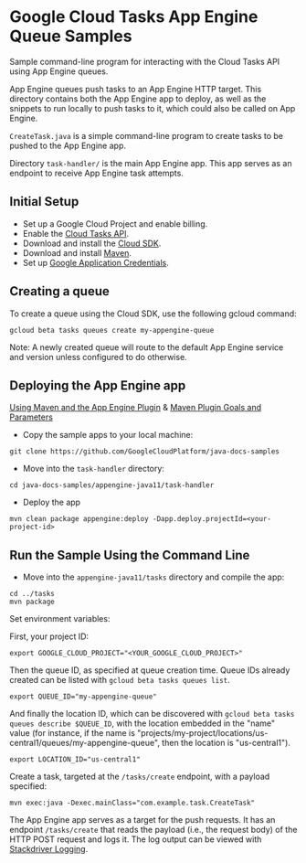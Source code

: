 # Google Cloud Tasks App Engine Queue Samples

Sample command-line program for interacting with the Cloud Tasks API
using App Engine queues.

App Engine queues push tasks to an App Engine HTTP target. This directory
contains both the App Engine app to deploy, as well as the snippets to run
locally to push tasks to it, which could also be called on App Engine.

`CreateTask.java` is a simple command-line program to create
tasks to be pushed to the App Engine app.

Directory `task-handler/` is the main App Engine app. This app serves as an endpoint to receive
App Engine task attempts.


## Initial Setup

 * Set up a Google Cloud Project and enable billing.
 * Enable the
 [Cloud Tasks API](https://console.cloud.google.com/launcher/details/google/cloudtasks.googleapis.com).
 * Download and install the [Cloud SDK](https://cloud.google.com/sdk).
 * Download and install [Maven](http://maven.apache.org/install.html).
 * Set up [Google Application Credentials](https://cloud.google.com/docs/authentication/getting-started).

## Creating a queue

To create a queue using the Cloud SDK, use the following gcloud command:

```
gcloud beta tasks queues create my-appengine-queue
```

Note: A newly created queue will route to the default App Engine service and
version unless configured to do otherwise.

## Deploying the App Engine app

[Using Maven and the App Engine Plugin](https://cloud.google.com/appengine/docs/flexible/java/using-maven)
& [Maven Plugin Goals and Parameters](https://cloud.google.com/appengine/docs/flexible/java/maven-reference)

- Copy the sample apps to your local machine:
```
git clone https://github.com/GoogleCloudPlatform/java-docs-samples
```

- Move into the `task-handler` directory:
```
cd java-docs-samples/appengine-java11/task-handler
```

- Deploy the app
```
mvn clean package appengine:deploy -Dapp.deploy.projectId=<your-project-id>
```

## Run the Sample Using the Command Line

- Move into the `appengine-java11/tasks` directory and compile the app:
```
cd ../tasks
mvn package
```

Set environment variables:

First, your project ID:

```
export GOOGLE_CLOUD_PROJECT="<YOUR_GOOGLE_CLOUD_PROJECT>"
```

Then the queue ID, as specified at queue creation time. Queue IDs already
created can be listed with `gcloud beta tasks queues list`.

```
export QUEUE_ID="my-appengine-queue"
```

And finally the location ID, which can be discovered with
`gcloud beta tasks queues describe $QUEUE_ID`, with the location embedded in
the "name" value (for instance, if the name is
"projects/my-project/locations/us-central1/queues/my-appengine-queue", then the
location is "us-central1").

```
export LOCATION_ID="us-central1"
```

Create a task, targeted at the `/tasks/create` endpoint, with a payload specified:

```
mvn exec:java -Dexec.mainClass="com.example.task.CreateTask"
```

The App Engine app serves as a target for the push requests. It has an
endpoint `/tasks/create` that reads the payload (i.e., the request body) of the
HTTP POST request and logs it. The log output can be viewed with [Stackdriver Logging](https://console.cloud.google.com/logs/viewer?minLogLevel=0).
